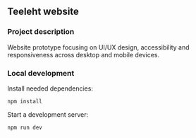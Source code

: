 ## Teeleht website

### Project description

Website prototype focusing on UI/UX design, accessibility and responsiveness across desktop and mobile devices.

### Local development
Install needed dependencies:
```
npm install
```
Start a development server:
```
npm run dev
```